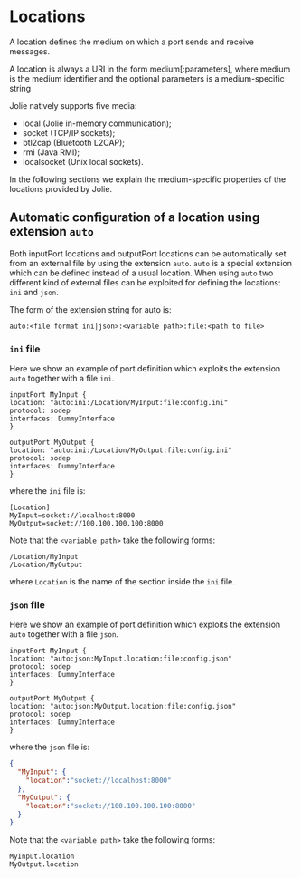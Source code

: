 # Locations

A location defines the medium on which a port sends and receive messages.

A location is always a URI in the form medium\[:parameters\], where medium is the medium identifier and the optional parameters is a medium-specific string

Jolie natively supports five media:

* local \(Jolie in-memory communication\);
* socket \(TCP/IP sockets\);
* btl2cap \(Bluetooth L2CAP\);
* rmi \(Java RMI\);
* localsocket \(Unix local sockets\).

In the following sections we explain the medium-specific properties of the locations provided by Jolie.

## Automatic configuration of a location using extension `auto`

Both inputPort locations and outputPort locations can be automatically set from an external file by using the extension `auto`. `auto` is a special extension which can be defined instead of a usual location. When using `auto` two different kind of external files can be exploited for defining the locations: `ini` and `json`.

The form of the extension string for auto is:

```text
auto:<file format ini|json>:<variable path>:file:<path to file>
```

### `ini` file

Here we show an example of port definition which exploits the extension `auto` together with a file `ini`.

```jolie
inputPort MyInput {
location: "auto:ini:/Location/MyInput:file:config.ini"
protocol: sodep
interfaces: DummyInterface
}

outputPort MyOutput {
location: "auto:ini:/Location/MyOutput:file:config.ini"
protocol: sodep
interfaces: DummyInterface
}
```

where the `ini` file is:

```text
[Location]
MyInput=socket://localhost:8000
MyOutput=socket://100.100.100.100:8000
```

Note that the `<variable path>` take the following forms:

```text
/Location/MyInput
/Location/MyOutput
```

where `Location` is the name of the section inside the `ini` file.

### `json` file

Here we show an example of port definition which exploits the extension `auto` together with a file `json`.

```jolie
inputPort MyInput {
location: "auto:json:MyInput.location:file:config.json"
protocol: sodep
interfaces: DummyInterface
}

outputPort MyOutput {
location: "auto:json:MyOutput.location:file:config.json"
protocol: sodep
interfaces: DummyInterface
}
```

where the `json` file is:

```json
{
  "MyInput": {
    "location":"socket://localhost:8000"
  },
  "MyOutput": {
    "location":"socket://100.100.100.100:8000"
  }
}
```

Note that the `<variable path>` take the following forms:

```text
MyInput.location
MyOutput.location
```
